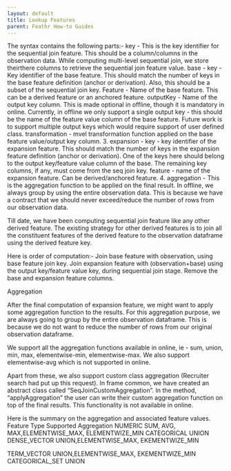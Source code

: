 ```yaml
---
layout: default
title: Lookup Features
parent: Feathr How-to Guides
---
```


The syntax contains the following parts:-
key - This is the key identifier for the sequential join feature. This should be a column/columns in the observation data. While computing multi-level sequential join, we store theirthere columns to retrieve the sequential join feature value.
base -
key - Key identifier of the base feature. This should match the number of keys in the base feature definition (anchor or derivation). Also, this should be a subset of the sequential join key.
Feature - Name of the base feature. This can be a derived feature or an anchored feature.
outputKey - Name of the output key column. This is made optional in offline, though it is mandatory in online. Currently, in offline we only support a single output key - this should be the name of the feature value column of the base feature. Future work is to support multiple output keys which would require support of user defined class.
transformation - mvel transformation function applied on the base feature value/output key column.
3. expansion - 
key - key identifier of the expansion feature. This should match the number of keys in the expansion feature definition (anchor or derivation). One of the keys here should belong to the output key/feature value column of the base. The remaining key columns, if any, must come from the seq join key.
feature - name of the expansion feature. Can be derived/anchored feature.
4. aggregation - This is the aggregation function to be applied on the final result. In offline, we always group by using the entire observation data. This is because we have a contract that we should never exceed/reduce the number of rows from our observation data.


Till date, we have been computing sequential join feature like any other derived feature. The existing strategy for other derived features is to join all the constituent features of the derived feature to the observation dataframe using the derived feature key.


Here is order of computation:-
Join base feature with observation, using base feature join key.
Join expansion feature with (observation+base) using the output key/feature value key, during sequential join stage.
Remove the base and expansion feature columns.

Aggregation 

After the final computation of expansion feature, we might want to apply some aggregation function to the results. For this aggregation purpose, we are always going to group by the entire observation dataframe. This is because we do not want to reduce the number of rows from our original observation dataframe.

We support all the aggregation functions available in online, ie - sum, union, min, max, elementwise-min, elementwise-max. We also support elementwise-avg which is not supported in online.

Apart from these, we also support custom class aggregation (Recruiter search had put up this request). In frame common, we have created an abstract class called “SeqJoinCustomAggregation”. In the method, “applyAggregation” the user can write their custom aggregation function on top of the final results. This functionality is not available in online.

Here is the summary on the aggregation and associated feature values.
Feature Type
Supported Aggregation
NUMERIC
SUM, AVG, MAX,ELEMENTWISE_MAX, ELEMENTWIZE_MIN
CATEGORICAL
UNION
DENSE_VECTOR
UNION,ELEMENTWISE_MAX, EKEMENTWIZE_MIN


TERM_VECTOR
UNION,ELEMENTWISE_MAX, EKEMENTWIZE_MIN
CATEGORICAL_SET
UNION

